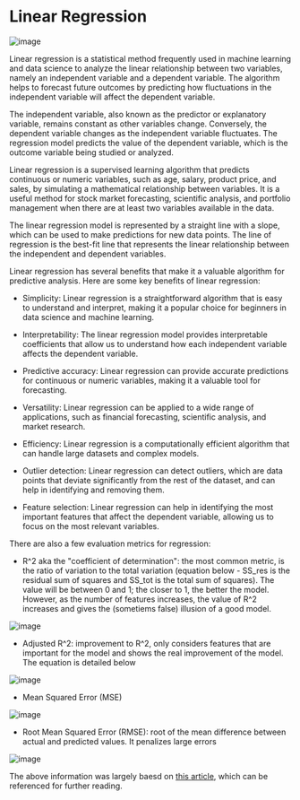 # Linear Regression

![image](https://pimages.toolbox.com/wp-content/uploads/2022/04/07040339/25-4.png)

Linear regression is a statistical method frequently used in machine learning and data science to analyze the linear relationship between two variables, namely an independent variable and a dependent variable. The algorithm helps to forecast future outcomes by predicting how fluctuations in the independent variable will affect the dependent variable.

The independent variable, also known as the predictor or explanatory variable, remains constant as other variables change. Conversely, the dependent variable changes as the independent variable fluctuates. The regression model predicts the value of the dependent variable, which is the outcome variable being studied or analyzed.

Linear regression is a supervised learning algorithm that predicts continuous or numeric variables, such as age, salary, product price, and sales, by simulating a mathematical relationship between variables. It is a useful method for stock market forecasting, scientific analysis, and portfolio management when there are at least two variables available in the data.

The linear regression model is represented by a straight line with a slope, which can be used to make predictions for new data points. The line of regression is the best-fit line that represents the linear relationship between the independent and dependent variables.

Linear regression has several benefits that make it a valuable algorithm for predictive analysis. Here are some key benefits of linear regression:

- Simplicity: Linear regression is a straightforward algorithm that is easy to understand and interpret, making it a popular choice for beginners in data   science and machine learning.

- Interpretability: The linear regression model provides interpretable coefficients that allow us to understand how each independent variable affects the dependent variable.

- Predictive accuracy: Linear regression can provide accurate predictions for continuous or numeric variables, making it a valuable tool for forecasting.

- Versatility: Linear regression can be applied to a wide range of applications, such as financial forecasting, scientific analysis, and market research.

- Efficiency: Linear regression is a computationally efficient algorithm that can handle large datasets and complex models.

- Outlier detection: Linear regression can detect outliers, which are data points that deviate significantly from the rest of the dataset, and can help in identifying and removing them.

- Feature selection: Linear regression can help in identifying the most important features that affect the dependent variable, allowing us to focus on the most relevant variables.

There are also a few evaluation metrics for regression:
- R^2 aka the "coefficient of determination": the most common metric, is the ratio of variation to the total variation (equation below - SS_res is the residual sum of squares and SS_tot is the total sum of squares). The value will be between 0 and 1; the closer to 1, the better the model. However, as the number of features increases, the value of R^2 increases and gives the (sometiems false) illusion of a good model.

![image](https://editor.analyticsvidhya.com/uploads/74264r2.png)

- Adjusted R^2: improvement to R^2, only considers features that are important for the model and shows the real improvement of the model. The equation is detailed below

![image](https://editor.analyticsvidhya.com/uploads/80741adjusted%20r2.png)

- Mean Squared Error (MSE)

![image](https://editor.analyticsvidhya.com/uploads/42113mse.jpg)

- Root Mean Squared Error (RMSE): root of the mean difference between actual and predicted values. It penalizes large errors

![image](https://editor.analyticsvidhya.com/uploads/69457rmse.png)


The above information was largely baesd on [this article](https://www.analyticsvidhya.com/blog/2021/05/all-you-need-to-know-about-your-first-machine-learning-model-linear-regression/), which can be referenced for further reading.
